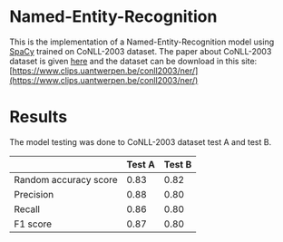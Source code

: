 # Named-Entity-Recognition
This is the implementation of a Named-Entity-Recognition model using [SpaCy](https://spacy.io/) trained on CoNLL-2003 dataset. The paper about CoNLL-2003 dataset is given [here](http://aclweb.org/anthology/W03-0419) and the dataset can be download in this site: [https://www.clips.uantwerpen.be/conll2003/ner/](https://www.clips.uantwerpen.be/conll2003/ner/)

# Results
The model testing was done to CoNLL-2003 dataset test A and test B.

| | Test A  | Test B |
| -- | ------------- | ------------- |
| Random accuracy score | 0.83 | 0.82 |
| Precision | 0.88 | 0.80 |
| Recall | 0.86  | 0.80 |
| F1 score | 0.87  | 0.80 |
